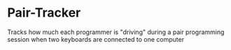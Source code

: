 # Pair-Tracker
Tracks how much each programmer is "driving" during a pair programming session when two keyboards are connected to one computer

